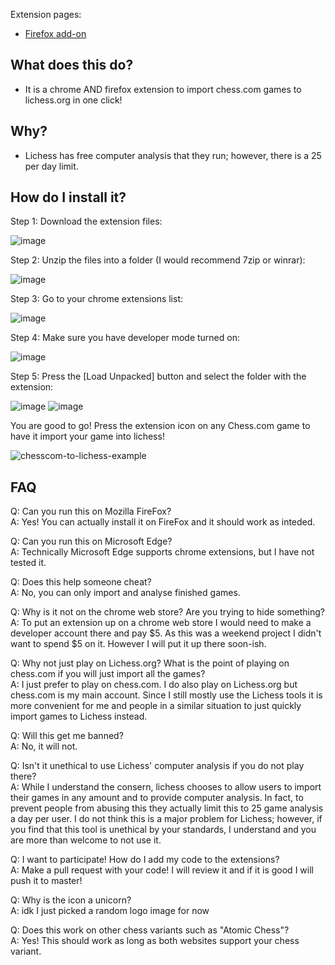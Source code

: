 
Extension pages:  
 - [Firefox add-on](https://addons.mozilla.org/en-US/firefox/addon/chess-com-to-lichess/?utm_source=addons.mozilla.org&utm_medium=referral&utm_content=search)

## **What does this do?**
 - It is a chrome AND firefox extension to import chess.com games to lichess.org in one click!

## **Why?**
 - Lichess has free computer analysis that they run; however, there is a 25 per day limit.
 
## **How do I install it?**
Step 1: Download the extension files:

![image](https://user-images.githubusercontent.com/34536619/120172899-5cccc900-c1b8-11eb-9458-dd030e10521a.png)

Step 2: Unzip the files into a folder (I would recommend 7zip or winrar):

![image](https://user-images.githubusercontent.com/34536619/120173137-96053900-c1b8-11eb-9eac-14434b81835c.png)

Step 3: Go to your chrome extensions list:

![image](https://user-images.githubusercontent.com/34536619/120172575-0c556b80-c1b8-11eb-86f3-7387fd114c13.png)

Step 4: Make sure you have developer mode turned on:

![image](https://user-images.githubusercontent.com/34536619/120172692-298a3a00-c1b8-11eb-8b20-16c1f8fcbe8a.png)

Step 5: Press the [Load Unpacked] button and select the folder with the extension:

![image](https://user-images.githubusercontent.com/34536619/120172790-40c92780-c1b8-11eb-8011-221b72ba355b.png)
![image](https://user-images.githubusercontent.com/34536619/120173236-ae755380-c1b8-11eb-9e16-a909e0f69c2e.png)

You are good to go! Press the extension icon on any Chess.com game to have it import your game into lichess!

![chesscom-to-lichess-example](https://user-images.githubusercontent.com/34536619/120174245-baade080-c1b9-11eb-8aa8-f21bd3d3bc89.gif)


## **FAQ**

Q: Can you run this on Mozilla FireFox?  
A: Yes! You can actually install it on FireFox and it should work as inteded.

Q: Can you run this on Microsoft Edge?  
A: Technically Microsoft Edge supports chrome extensions, but I have not tested it.

Q: Does this help someone cheat?  
A: No, you can only import and analyse finished games.


Q: Why is it not on the chrome web store? Are you trying to hide something?  
A: To put an extension up on a chrome web store I would need to make a developer account there and pay $5. As this was a weekend project I didn't want to spend $5 on it. However I will put it up there soon-ish.


Q: Why not just play on Lichess.org? What is the point of playing on chess.com if you will just import all the games?  
A: I just prefer to play on chess.com. I do also play on Lichess.org but chess.com is my main account. Since I still mostly use the Lichess tools it is more convenient for me and people in a similar situation to just quickly import games to Lichess instead.


Q: Will this get me banned?  
A: No, it will not.


Q: Isn't it unethical to use Lichess' computer analysis if you do not play there?  
A: While I understand the consern, lichess chooses to allow users to import their games in any amount and to provide computer analysis. In fact, to prevent people from abusing this they actually limit this to 25 game analysis a day per user. I do not think this is a major problem for Lichess; however, if you find that this tool is unethical by your standards, I understand and you are more than welcome to not use it.


Q: I want to participate! How do I add my code to the extensions?  
A: Make a pull request with your code! I will review it and if it is good I will push it to master!


Q: Why is the icon a unicorn?  
A: idk I just picked a random logo image for now


Q: Does this work on other chess variants such as "Atomic Chess"?  
A: Yes! This should work as long as both websites support your chess variant.
